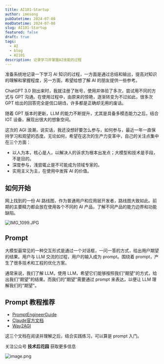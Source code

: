 ```yaml
---
title: AI101-Startup
author: imesong
pubDatetime: 2024-07-08
modDatetime: 2024-07-08
slug: AI101-Startup
featured: false
draft: true
tags:
  - AI
  - blog
  - AI101
description: 记录学习并掌握AI技能的过程
---
```


准备系统地记录一下学习 AI 知识的过程，一方面是通过总结和输出，提高对知识的理解和掌握程度，另一方面，希望给想了解 AI 的朋友提供一些参考。

ChatGPT 3.0 刚出来时，我就注册了账号，使用并体验了多次，尝试用不同的方式与 GPT 沟通。在使用过程中，由原来的惊艳，逐渐转变为不过如此，很多次 GPT 给出的回答完全是信口胡诌，许多都是正确却无用的废话。

随着 GPT 版本的更新，LLM 的能力不断提升，尤其是具备多模态能力之后，结合 IOT 设备，展现出很大的想象空间。

这次的 AGI 浪潮，说实话，我还没想好要怎么参与，如何参与，最近一年一直保持学习和观望的态度。无论如何，希望在这次的生产力变革中，自己的关注点集中在三个方面：

- 以人为本，核心是人，以解决人的诉求为根本出发点；大模型和技术是手段，不是目的。
- 深度参与，浅尝辄止是不可能成为领域专家的。
- 实用主义为主，在使用中发挥 AI 的价值。

## 如何开始

网上找到的一份 AI 路线图，作为普通用户和应用层开发者，路线图大致如此。前期的主要精力都会放在使用各个不同的 AI 产品，了解不同产品的能力边界和功能缺陷。

![IMG_1099.JPG](https://img.imesong.com/file/a7c7ae4fa11920476ee71.jpg)

## Prompt

大模型最常见的一种交互形式是通过一个对话框，一问一答的方式，给出用户期望的结果。用户与 LLM 交流的过程，用户的输入成为 prompt。围绕着 prompt，产生了很多技术和工程的优化方案。

通常来说，我们了解 LLM，使用 LLM，希望它们能够按照我们"期望"的方式，给出我们"期望"的结果。而我们的"期望"需要通过 prompt 来表达，以便让 LLM 理解我们的"期望"。

## Prompt 教程推荐

- [PromptEngineerGuide](https://www.promptingguide.ai/zh)
- [Claude官方文档](https://docs.anthropic.com/zh-CN/docs/intro-to-claude)
- [Way2AGI](https://waytoagi.feishu.cn/wiki/QPe5w5g7UisbEkkow8XcDmOpn8e)

这三个文档在阅读并理解之后，结合实践练习，可以算是 prompt 入门。

关注公众号 **技术后花园** 获取更多信息

![image.png](https://img.imesong.com/file/9e0dc4dc2d2acd363d535.png)
